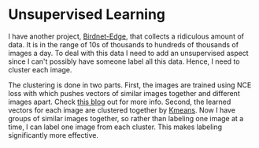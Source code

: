 # Unsupervised Learning 

I have another project, [Birdnet-Edge](https://github.com/electricdarb/Birdnet-Edge), that collects a ridiculous amount of data. It is in the range of 10s of thousands to hundreds of thousands of images a day. To deal with this data I need to add an unsupervised aspect since I can't possibly have someone label all this data. Hence, I need to cluster each image. 

The clustering is done in two parts. First, the images are trained using NCE loss with which pushes vectors of similar images together and different images apart. Check [this blog](https://sthalles.github.io/simple-self-supervised-learning/) out for more info. Second, the learned vectors for each image are clustered together by [Kmeans](https://scikit-learn.org/stable/modules/generated/sklearn.cluster.KMeans.html). Now I have groups of similar images together, so rather than labeling one image at a time, I can label one image from each cluster. This makes labeling significantly more effective. 